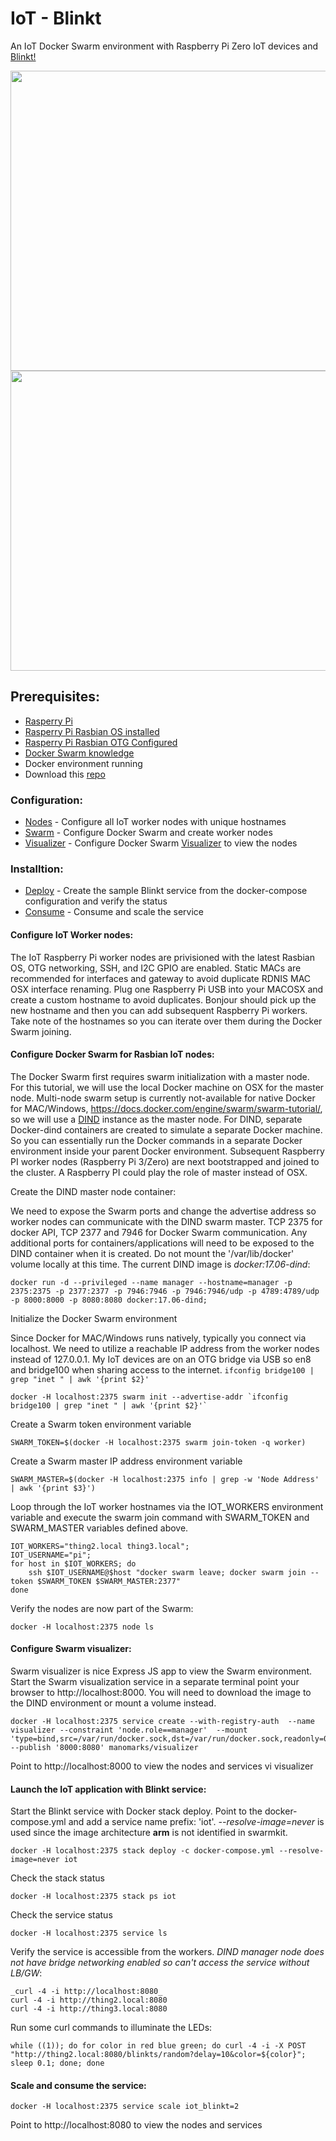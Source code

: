 # IoT - Blinkt

An IoT Docker Swarm environment with Raspberry Pi Zero IoT devices and [Blinkt!](https://shop.pimoroni.com/products/blinkt)

<p align="center">
  <img src="images/pi_zero-blinkt.png" height="480" width="640">
  <img src="images/pi_zero-blinkt.gif" height="480" width="640">
</p>

## <a name="prerequisites"></a>Prerequisites:

*	[Rasperry Pi](https://www.raspberrypi.org)
*	[Rasperry Pi Rasbian OS installed](https://www.raspberrypi.org/documentation/installation/installing-images/)
*	[Rasperry Pi Rasbian OTG Configured](https://gist.github.com/gbaman/975e2db164b3ca2b51ae11e45e8fd40a)
*	[Docker Swarm knowledge](https://www.docker.com/products/docker-swarm)
*	Docker environment running
*	Download this [repo](https://github.com/phriscage/iot_blinkt)


### <a name="configuration"></a>Configuration:

* 	[Nodes](#configure_nodes) - Configure all IoT worker nodes with unique hostnames
*	[Swarm](#configure_swarm) - Configure Docker Swarm and create worker nodes
*	[Visualizer](#configure_visualizer) - Configure Docker Swarm [Visualizer](https://github.com/dockersamples/docker-swarm-visualizer) to view the nodes


### <a name="installation"></a>Installtion:

* 	[Deploy](#deploy) - Create the sample Blinkt service from the docker-compose configuration and verify the status
*	[Consume](#consume) - Consume and scale the service


#### <a name="configure_nodes"></a>Configure IoT Worker nodes:

The IoT Raspberry Pi worker nodes are privisioned with the latest Rasbian OS, OTG networking, SSH, and I2C GPIO are enabled. Static MACs are recommended for interfaces and gateway to avoid duplicate RDNIS MAC OSX interface renaming. Plug one Raspberry Pi USB into your MACOSX and create a custom hostname to avoid duplicates. Bonjour should pick up the new hostname and then you can add subsequent Raspberry Pi workers. Take note of the hostnames so you can iterate over them during the Docker Swarm joining.


#### <a name="configure_swarm"></a>Configure Docker Swarm for Rasbian IoT nodes:

The Docker Swarm first requires swarm initialization with a master node. For this tutorial, we will use the local Docker machine on OSX for the master node. Multi-node swarm setup is currently not-available for native Docker for MAC/Windows, https://docs.docker.com/engine/swarm/swarm-tutorial/, so we will use a [DIND](https://hub.docker.com/_/docker/) instance as the master node. For DIND, separate Docker-dind containers are created to simulate a separate Docker machine. So you can essentially run the Docker commands in a separate Docker environment inside your parent Docker environment. Subsequent Raspberry PI worker nodes (Raspberry Pi 3/Zero) are next bootstrapped and joined to the cluster. A Raspberry PI could play the role of master instead of OSX.

Create the DIND master node container:

We need to expose the Swarm ports and change the advertise address so worker nodes can communicate with the DIND swarm master. TCP 2375 for docker API, TCP 2377 and 7946 for Docker Swarm communication. Any additional ports for containers/applications will need to be exposed to the DIND container when it is created. Do not mount the '/var/lib/docker' volume locally at this time. The current DIND image is *docker:17.06-dind*:

	docker run -d --privileged --name manager --hostname=manager -p 2375:2375 -p 2377:2377 -p 7946:7946 -p 7946:7946/udp -p 4789:4789/udp -p 8000:8000 -p 8080:8080 docker:17.06-dind;

Initialize the Docker Swarm environment

Since Docker for MAC/Windows runs natively, typically you connect via localhost. We need to utilize a reachable IP address from the worker nodes instead of 127.0.0.1. My IoT devices are on an OTG bridge via USB so en8 and bridge100 when sharing access to the internet. `ifconfig bridge100 | grep "inet " | awk '{print $2}'`

	docker -H localhost:2375 swarm init --advertise-addr `ifconfig bridge100 | grep "inet " | awk '{print $2}'`

Create a Swarm token environment variable

    SWARM_TOKEN=$(docker -H localhost:2375 swarm join-token -q worker)

Create a Swarm master IP address environment variable

    SWARM_MASTER=$(docker -H localhost:2375 info | grep -w 'Node Address' | awk '{print $3}')

Loop through the IoT worker hostnames via the IOT_WORKERS environment variable and execute the swarm join command with SWARM_TOKEN and SWARM_MASTER variables defined above.

	IOT_WORKERS="thing2.local thing3.local";
	IOT_USERNAME="pi";
	for host in $IOT_WORKERS; do
		ssh $IOT_USERNAME@$host "docker swarm leave; docker swarm join --token $SWARM_TOKEN $SWARM_MASTER:2377"
	done

Verify the nodes are now part of the Swarm:

	docker -H localhost:2375 node ls


#### <a name="configure_visualizer"></a>Configure Swarm visualizer:

Swarm visualizer is nice Express JS app to view the Swarm environment. Start the Swarm visualization service in a separate terminal point your browser to http://localhost:8000. You will need to download the image to the DIND environment or mount a volume instead.

	docker -H localhost:2375 service create --with-registry-auth  --name visualizer --constraint 'node.role==manager'  --mount 'type=bind,src=/var/run/docker.sock,dst=/var/run/docker.sock,readonly=0'  --publish '8000:8080' manomarks/visualizer

Point to http://localhost:8000 to view the nodes and services vi visualizer


#### <a name="deploy"></a>Launch the IoT application with Blinkt service:

Start the Blinkt service with Docker stack deploy. Point to the docker-compose.yml and add a service name prefix: 'iot'. *--resolve-image=never* is used since the image architecture **arm** is not identified in swarmkit.

	docker -H localhost:2375 stack deploy -c docker-compose.yml --resolve-image=never iot

Check the stack status

	docker -H localhost:2375 stack ps iot

Check the service status

	docker -H localhost:2375 service ls

Verify the service is accessible from the workers. *DIND manager node does not have bridge networking enabled so can't access the service without LB/GW*:

	_curl -4 -i http://localhost:8080_
	curl -4 -i http://thing2.local:8080
	curl -4 -i http://thing3.local:8080

Run some curl commands to illuminate the LEDs:

	while ((1)); do for color in red blue green; do curl -4 -i -X POST "http://thing2.local:8080/blinkts/random?delay=10&color=${color}"; sleep 0.1; done; done

#### <a name="scale"></a>Scale and consume the service:

	docker -H localhost:2375 service scale iot_blinkt=2

Point to http://localhost:8080 to view the nodes and services
